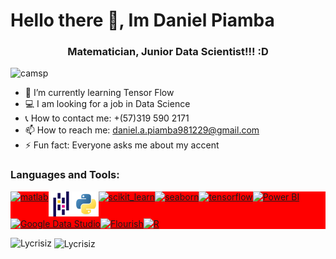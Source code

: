 <h1 aligh= "Center">Hello there 👋, Im Daniel Piamba</h1>
<h3 align="center">Matematician, Junior Data Scientist!!! :D</h3>

<p align="left"> <img src="https://komarev.com/ghpvc/?username=Lycrisiz&label=Profile%20views&color=0e75b6&style=flat" alt="camsp" /> </p>

- 📙 I’m currently learning Tensor Flow
- 💻 I am looking for a job in Data Science
- 📞 How to contact me: +(57)319 590 2171
- 📫 How to reach me: daniel.a.piamba981229@gmail.com
- ⚡ Fun fact: Everyone asks me about my accent

<p align="left">
</p>
<h3 align="left">Languages and Tools:</h3>
<p align="left" style="display:flex; flex-wrap:wrap; background-color: red;"> 
  <a href="https://www.mathworks.com/" target="_blank" rel="noreferrer"> 
    <img src="https://upload.wikimedia.org/wikipedia/commons/2/21/Matlab_Logo.png" alt="matlab" width="40" height="40"/> </a> 
  <a href="https://pandas.pydata.org/" target="_blank" rel="noreferrer"> 
    <img src="https://raw.githubusercontent.com/devicons/devicon/2ae2a900d2f041da66e950e4d48052658d850630/icons/pandas/pandas-original.svg" alt="pandas" width="40" height="40"/> </a> 
  <a href="https://www.python.org" target="_blank" rel="noreferrer"> 
      <img src="https://raw.githubusercontent.com/devicons/devicon/master/icons/python/python-original.svg" alt="python" width="40" height="40"/> </a> 
  <a href="https://scikit-learn.org/" target="_blank" rel="noreferrer"> 
      <img src="https://upload.wikimedia.org/wikipedia/commons/0/05/Scikit_learn_logo_small.svg" alt="scikit_learn" width="40" height="40"/> </a> 
  <a href="https://seaborn.pydata.org/" target="_blank" rel="noreferrer"> 
      <img src="https://seaborn.pydata.org/_images/logo-mark-lightbg.svg" alt="seaborn" width="40" height="40"/> </a> 
  <a href="https://www.tensorflow.org" target="_blank" rel="noreferrer"> 
      <img src="https://www.vectorlogo.zone/logos/tensorflow/tensorflow-icon.svg" alt="tensorflow" width="40" height="40"/> </a>
  <a href="https://powerbi.microsoft.com/" target="_blank" rel="noreferrer"> 
    <img src="https://www.vectorlogo.zone/logos/microsoft_powerbi/microsoft_powerbi-icon.svg" alt="Power BI" width="40" height="40"/> </a> 
  <a href="https://datastudio.google.com/" target="_blank" rel="noreferrer"> 
    <img src="https://www.vectorlogo.zone/logos/google_datastudio/google_datastudio-icon.svg" alt="Google Data Studio" width="40" height="40"/> </a> 
  <a href="https://flourish.studio/" target="_blank" rel="noreferrer"> 
    <img src="https://www.vectorlogo.zone/logos/flourish/flourish-icon.svg" alt="Flourish" width="40" height="40"/> </a> 
  <a href="https://www.r-project.org/" target="_blank" rel="noreferrer"> 
    <img src="https://www.vectorlogo.zone/logos/r-project/r-project-icon.svg" alt="R" width="40" height="40"/> </a>
</p>

<p><img align="left" src="https://github-readme-stats.vercel.app/api/top-langs?username=Lycrisiz&show_icons=true&locale=en" alt="Lycrisiz" /></p>

<p>&nbsp;<img align="center" src="https://github-readme-stats.vercel.app/api?username=Lycrisiz&show_icons=true&locale=en&hide_rank=true&card_width=300px" alt="Lycrisiz" /></p>











